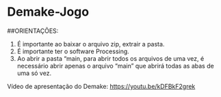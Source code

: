 # Demake-Jogo

##ORIENTAÇÕES:

1. É importante ao baixar o arquivo zip, extrair a pasta.
2. É importante ter o software Processing.
3. Ao abrir a pasta “main, para abrir todos os arquivos de uma vez, é necessário abrir apenas o arquivo “main” que abrirá todas as abas de uma só vez.

Vídeo de apresentação do Demake:
https://youtu.be/kDFBkF2grek
